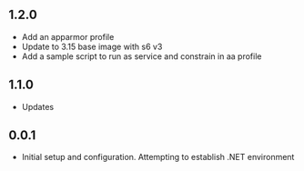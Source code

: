 <!-- https://developers.home-assistant.io/docs/add-ons/presentation#keeping-a-changelog -->

## 1.2.0

- Add an apparmor profile
- Update to 3.15 base image with s6 v3
- Add a sample script to run as service and constrain in aa profile

## 1.1.0

- Updates

## 0.0.1

- Initial setup and configuration. Attempting to establish .NET environment
